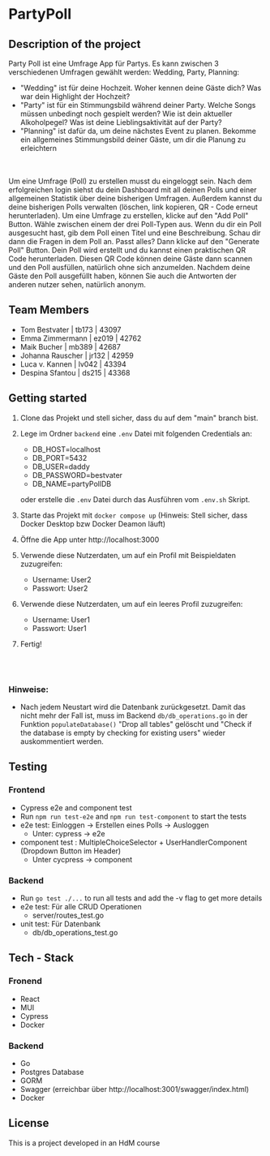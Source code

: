 # PartyPoll

## Description of the project
Party Poll ist eine Umfrage App für Partys. Es kann zwischen 3 verschiedenen Umfragen gewählt werden: Wedding, Party, Planning:
- "Wedding" ist für deine Hochzeit. Woher kennen deine Gäste dich? Was war dein Highlight der Hochzeit? 
- "Party" ist für ein Stimmungsbild während deiner Party. Welche Songs müssen unbedingt noch gespielt werden? Wie ist dein aktueller Alkoholpegel? Was ist deine Lieblingsaktivität auf der Party?
- "Planning" ist dafür da, um deine nächstes Event zu planen. Bekomme ein allgemeines Stimmungsbild deiner Gäste, um dir die Planung zu erleichtern
 </br>
 </br>
Um eine Umfrage (Poll) zu erstellen musst du eingeloggt sein. Nach dem erfolgreichen login siehst du dein Dashboard mit all deinen Polls und einer allgemeinen Statistik über deine bisherigen Umfragen. Außerdem kannst du deine bisherigen Polls verwalten (löschen, link kopieren, QR - Code erneut herunterladen). Um eine Umfrage zu erstellen, klicke auf den "Add Poll" Button. Wähle zwischen einem der drei Poll-Typen aus. Wenn du dir ein Poll ausgesucht hast, gib dem Poll einen Titel und eine Beschreibung. Schau dir dann die Fragen in dem Poll an. Passt alles? Dann klicke auf den "Generate Poll" Button. Dein Poll wird erstellt und du kannst einen praktischen QR Code herunterladen. Diesen QR Code können deine Gäste dann scannen und den Poll ausfüllen, natürlich ohne sich anzumelden. Nachdem deine Gäste den Poll ausgefüllt haben, können Sie auch die Antworten der anderen nutzer sehen, natürlich anonym. 

## Team Members 
- Tom Bestvater | tb173 | 43097
- Emma Zimmermann | ez019 | 42762
- Maik Bucher | mb389 | 42687
- Johanna Rauscher | jr132 | 42959
- Luca v. Kannen | lv042 | 43394
- Despina Sfantou | ds215 | 43368

## Getting started
1. Clone das Projekt und stell sicher, dass du auf dem "main" branch bist. 
2. Lege im Ordner `backend` eine `.env` Datei mit folgenden Credentials an:
    - DB_HOST=localhost
    - DB_PORT=5432
    - DB_USER=daddy
    - DB_PASSWORD=bestvater
    - DB_NAME=partyPollDB </br>
    
    oder erstelle die `.env` Datei durch das Ausführen vom `.env.sh` Skript.
3. Starte das Projekt mit `docker compose up` (Hinweis: Stell sicher, dass Docker Desktop bzw Docker Deamon läuft)
4. Öffne die App unter http://localhost:3000
5. Verwende diese Nutzerdaten, um auf ein Profil mit Beispieldaten zuzugreifen: 
    - Username: User2
    - Passwort: User2
6. Verwende diese Nutzerdaten, um auf ein leeres Profil zuzugreifen: 
    - Username: User1
    - Passwort: User1
7. Fertig!
</br>
</br>

### Hinweise:
- Nach jedem Neustart wird die Datenbank zurückgesetzt. Damit das nicht mehr der Fall ist, muss im Backend `db/db_operations.go` in der Funktion `populateDatabase()` "Drop all tables" gelöscht und "Check if the database is empty by checking for existing users" wieder auskommentiert werden.

## Testing
### Frontend
- Cypress e2e and component test
- Run `npm run test-e2e` and `npm run test-component` to start the tests
- e2e test: Einloggen -> Erstellen eines Polls -> Ausloggen 
    - Unter: cypress -> e2e
- component test : MultipleChoiceSelector + UserHandlerComponent (Dropdown Button im Header) 
    - Unter cycpress -> component

### Backend
- Run `go test ./...` to run all tests and add the -v flag to get more details
- e2e test: Für alle CRUD Operationen 
    - server/routes_test.go
- unit test: Für Datenbank
    - db/db_operations_test.go

## Tech - Stack
### Fronend
- React
- MUI
- Cypress
- Docker

### Backend
- Go
- Postgres Database
- GORM
- Swagger (erreichbar über http://localhost:3001/swagger/index.html)
- Docker

## License
This is a project developed in an HdM course